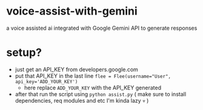 # voice-assist-with-gemini
a voice assisted ai integrated with Google Gemini API to generate responses
# setup?
- just get an API_KEY from developers.google.com
- put that API_KEY in the last line `flee = Flee(username="User", api_key='ADD_YOUR_KEY')`
  - here replace `ADD_YOUR_KEY` with the API_KEY generated
- after that run the script using `python assist.py` 
( make sure to install dependencies, req modules and  etc I'm kinda lazy 💀 )

